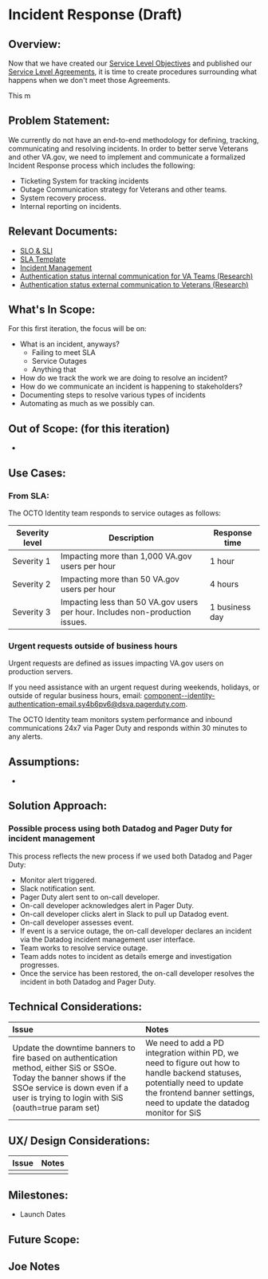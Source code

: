 # Incident Response (Draft)

## Overview: 
Now that we have created our [Service Level Objectives](https://github.com/department-of-veterans-affairs/va.gov-team/blob/master/products/identity/Products/Login%20SLO/SLIs_and_SLOs.md) and published our [Service Level Agreements](https://github.com/department-of-veterans-affairs/va.gov-team/blob/master/products/identity/SLA/identity_SLA_template.md), it is time to create procedures surrounding what happens when we don't meet those Agreements.

This m


## Problem Statement: 
We currently do not have an end-to-end methodology for defining, tracking, communicating and resolving incidents. In order to better serve Veterans and other VA.gov, we need to implement and communicate a formalized Incident Response process which includes the following:
* Ticketing System for tracking incidents
* Outage Communication strategy for Veterans and other teams.
* System recovery process.
* Internal reporting on incidents.

## Relevant Documents:
- [SLO & SLI](https://github.com/department-of-veterans-affairs/va.gov-team/blob/master/products/identity/Products/Login%20SLO/SLIs_and_SLOs.md)
- [SLA Template](https://github.com/department-of-veterans-affairs/va.gov-team/blob/master/products/identity/SLA/identity_SLA_template.md)
- [Incident Management](https://github.com/department-of-veterans-affairs/va.gov-team/blob/master/products/identity/SLA/Incident%20Management.md)
- [Authentication status internal communication for VA Teams (Research)](https://docs.google.com/document/d/1-ZN_csS6uuT-c6DymBNe5up_LR4tX6_3ntUNjjn_jrE/edit#heading=h.5c3b2fdqm6qz)
- [Authentication status external communication to Veterans (Research)](https://docs.google.com/document/d/14ekf2-kyqAPJYdjK_CfHaiaV1HuJYJxM8r4tIyx_zqo/edit#heading=h.6nfp8v1e4nb1)

## What's In Scope: 
For this first iteration, the focus will be on:
* What is an incident, anyways?
  * Failing to meet SLA
  * Service Outages
  * Anything that
* How do we track the work we are doing to resolve an incident?
* How do we communicate an incident is happening to stakeholders?
* Documenting steps to resolve various types of incidents
* Automating as much as we possibly can.
  
## Out of Scope: (for this iteration)
*

## Use Cases:

### From SLA: 
The OCTO Identity team responds to service outages as follows:

| Severity level | Description | Response time |
| --- | --- | --- |
| Severity 1 | Impacting more than 1,000 VA.gov users per hour | 1 hour |
| Severity 2 | Impacting more than 50 VA.gov users per hour | 4 hours |
| Severity 3 | Impacting less than 50 VA.gov users per hour. Includes non-production issues. | 1 business day |

### Urgent requests outside of business hours

Urgent requests are defined as issues impacting VA.gov users on production servers.

If you need assistance with an urgent request during weekends, holidays, or outside of regular business hours, email: [component--identity-authentication-email.sy4b6pv6@dsva.pagerduty.com](mailto:component--identity-authentication-email.sy4b6pv6@dsva.pagerduty.com).

The OCTO Identity team monitors system performance and inbound communications 24x7 via Pager Duty and responds within 30 minutes to any alerts.

## Assumptions:
* 

## Solution Approach: 
### Possible process using both Datadog and Pager Duty for incident management

This process reflects the new process if we used both Datadog and Pager Duty:

- Monitor alert triggered.
- Slack notification sent.
- Pager Duty alert sent to on-call developer.
- On-call developer acknowledges alert in Pager Duty.
- On-call developer clicks alert in Slack to pull up Datadog event.
- On-call developer assesses event.
- If event is a service outage, the on-call developer declares an incident via the Datadog incident management user interface.
- Team works to resolve service outage.
- Team adds notes to incident as details emerge and investigation progresses.
- Once the service has been restored, the on-call developer resolves the incident in both Datadog and Pager Duty.

  
## Technical Considerations:
| Issue         | Notes         | 
| :------------- |:-------------| 
| Update the downtime banners to fire based on authentication method, either SiS or SSOe. Today the banner shows if the SSOe service is down even if a user is trying to login with SiS (oauth=true param set)| We need to add a PD integration within PD, we need to figure out how to handle backend statuses, potentially need to update the frontend banner settings, need to update the datadog monitor for SiS              |

## UX/ Design Considerations:
| Issue         | Notes         | 
| ------------- |:-------------:| 
|  |               |




## Milestones:
* Launch Dates


## Future Scope:

## Joe Notes
